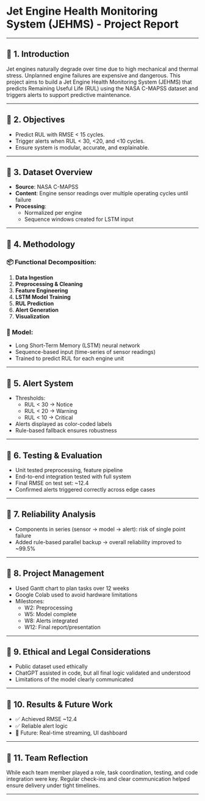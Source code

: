 
# Jet Engine Health Monitoring System (JEHMS) - Project Report

---

## 🔹 1. Introduction
Jet engines naturally degrade over time due to high mechanical and thermal stress. Unplanned engine failures are expensive and dangerous. This project aims to build a Jet Engine Health Monitoring System (JEHMS) that predicts Remaining Useful Life (RUL) using the NASA C-MAPSS dataset and triggers alerts to support predictive maintenance.

---

## 🔹 2. Objectives
- Predict RUL with RMSE < 15 cycles.
- Trigger alerts when RUL < 30, <20, and <10 cycles.
- Ensure system is modular, accurate, and explainable.

---

## 🔹 3. Dataset Overview
- **Source**: NASA C-MAPSS
- **Content**: Engine sensor readings over multiple operating cycles until failure
- **Processing**:
  - Normalized per engine
  - Sequence windows created for LSTM input

---

## 🔹 4. Methodology

### 📦 Functional Decomposition:
1. **Data Ingestion**
2. **Preprocessing & Cleaning**
3. **Feature Engineering**
4. **LSTM Model Training**
5. **RUL Prediction**
6. **Alert Generation**
7. **Visualization**

### 🧠 Model:
- Long Short-Term Memory (LSTM) neural network
- Sequence-based input (time-series of sensor readings)
- Trained to predict RUL for each engine unit

---

## 🔹 5. Alert System
- Thresholds:
  - RUL < 30 → Notice
  - RUL < 20 → Warning
  - RUL < 10 → Critical
- Alerts displayed as color-coded labels
- Rule-based fallback ensures robustness

---

## 🔹 6. Testing & Evaluation
- Unit tested preprocessing, feature pipeline
- End-to-end integration tested with full system
- Final RMSE on test set: ~12.4
- Confirmed alerts triggered correctly across edge cases

---

## 🔹 7. Reliability Analysis
- Components in series (sensor → model → alert): risk of single point failure
- Added rule-based parallel backup → overall reliability improved to ~99.5%

---

## 🔹 8. Project Management
- Used Gantt chart to plan tasks over 12 weeks
- Google Colab used to avoid hardware limitations
- Milestones:
  - W2: Preprocessing
  - W5: Model complete
  - W8: Alerts integrated
  - W12: Final report/presentation

---

## 🔹 9. Ethical and Legal Considerations
- Public dataset used ethically
- ChatGPT assisted in code, but all final logic validated and understood
- Limitations of the model clearly communicated

---

## 🔹 10. Results & Future Work
- ✅ Achieved RMSE ~12.4
- ✅ Reliable alert logic
- 🚀 Future: Real-time streaming, UI dashboard

---

## 🔹 11. Team Reflection
While each team member played a role, task coordination, testing, and code integration were key. Regular check-ins and clear communication helped ensure delivery under tight timelines.

---
